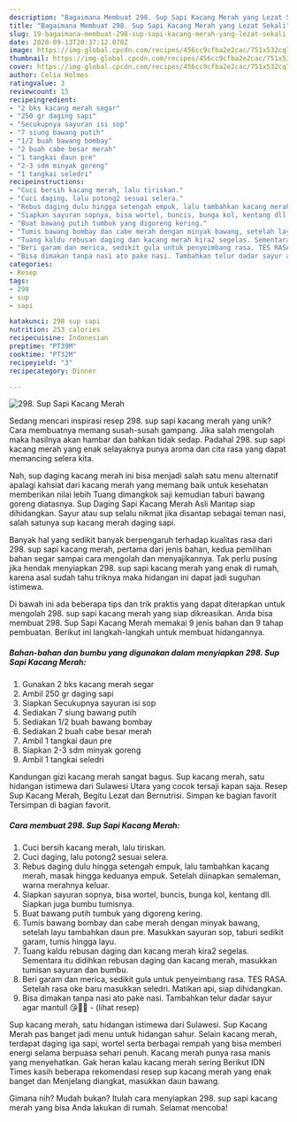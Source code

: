```yaml
---
description: "Bagaimana Membuat 298. Sup Sapi Kacang Merah yang Lezat Sekali"
title: "Bagaimana Membuat 298. Sup Sapi Kacang Merah yang Lezat Sekali"
slug: 19-bagaimana-membuat-298-sup-sapi-kacang-merah-yang-lezat-sekali
date: 2020-09-13T20:37:12.070Z
image: https://img-global.cpcdn.com/recipes/456cc9cfba2e2cac/751x532cq70/298-sup-sapi-kacang-merah-foto-resep-utama.jpg
thumbnail: https://img-global.cpcdn.com/recipes/456cc9cfba2e2cac/751x532cq70/298-sup-sapi-kacang-merah-foto-resep-utama.jpg
cover: https://img-global.cpcdn.com/recipes/456cc9cfba2e2cac/751x532cq70/298-sup-sapi-kacang-merah-foto-resep-utama.jpg
author: Celia Holmes
ratingvalue: 3
reviewcount: 15
recipeingredient:
- "2 bks kacang merah segar"
- "250 gr daging sapi"
- "Secukupnya sayuran isi sop"
- "7 siung bawang putih"
- "1/2 buah bawang bombay"
- "2 buah cabe besar merah"
- "1 tangkai daun pre"
- "2-3 sdm minyak goreng"
- "1 tangkai seledri"
recipeinstructions:
- "Cuci bersih kacang merah, lalu tiriskan."
- "Cuci daging, lalu potong2 sesuai selera."
- "Rebus daging dulu hingga setengah empuk, lalu tambahkan kacang merah, masak hingga keduanya empuk. Setelah diinapkan semaleman, warna merahnya keluar."
- "Siapkan sayuran sopnya, bisa wortel, buncis, bunga kol, kentang dll. Siapkan juga bumbu tumisnya."
- "Buat bawang putih tumbuk yang digoreng kering."
- "Tumis bawang bombay dan cabe merah dengan minyak bawang, setelah layu tambahkan daun pre. Masukkan sayuran sop, taburi sedikit garam, tumis hingga layu."
- "Tuang kaldu rebusan daging dan kacang merah kira2 segelas. Sementara itu didihkan rebusan daging dan kacang merah, masukkan tumisan sayuran dan bumbu."
- "Beri garam dan merica, sedikit gula untuk penyeimbang rasa. TES RASA. Setelah rasa oke baru masukkan seledri. Matikan api, siap dihidangkan."
- "Bisa dimakan tanpa nasi ato pake nasi. Tambahkan telur dadar sayur agar mantull 😘👌🏻             (lihat resep)"
categories:
- Resep
tags:
- 298
- sup
- sapi

katakunci: 298 sup sapi 
nutrition: 253 calories
recipecuisine: Indonesian
preptime: "PT39M"
cooktime: "PT32M"
recipeyield: "3"
recipecategory: Dinner

---
```



![298. Sup Sapi Kacang Merah](https://img-global.cpcdn.com/recipes/456cc9cfba2e2cac/751x532cq70/298-sup-sapi-kacang-merah-foto-resep-utama.jpg)

Sedang mencari inspirasi resep 298. sup sapi kacang merah yang unik? Cara membuatnya memang susah-susah gampang. Jika salah mengolah maka hasilnya akan hambar dan bahkan tidak sedap. Padahal 298. sup sapi kacang merah yang enak selayaknya punya aroma dan cita rasa yang dapat memancing selera kita.

Nah, sup daging kacang merah ini bisa menjadi salah satu menu alternatif apalagi kahsiat dari kacang merah yang memang baik untuk kesehatan memberikan nilai lebih Tuang dimangkok saji kemudian taburi bawang goreng diatasnya. Sup Daging Sapi Kacang Merah Asli Mantap siap dihidangkan. Sayur atau sup selalu nikmat jika disantap sebagai teman nasi, salah satunya sup kacang merah daging sapi.

Banyak hal yang sedikit banyak berpengaruh terhadap kualitas rasa dari 298. sup sapi kacang merah, pertama dari jenis bahan, kedua pemilihan bahan segar sampai cara mengolah dan menyajikannya. Tak perlu pusing jika hendak menyiapkan 298. sup sapi kacang merah yang enak di rumah, karena asal sudah tahu triknya maka hidangan ini dapat jadi suguhan istimewa.


Di bawah ini ada beberapa tips dan trik praktis yang dapat diterapkan untuk mengolah 298. sup sapi kacang merah yang siap dikreasikan. Anda bisa membuat 298. Sup Sapi Kacang Merah memakai 9 jenis bahan dan 9 tahap pembuatan. Berikut ini langkah-langkah untuk membuat hidangannya.

<!--inarticleads1-->

##### Bahan-bahan dan bumbu yang digunakan dalam menyiapkan 298. Sup Sapi Kacang Merah:

1. Gunakan 2 bks kacang merah segar
1. Ambil 250 gr daging sapi
1. Siapkan Secukupnya sayuran isi sop
1. Sediakan 7 siung bawang putih
1. Sediakan 1/2 buah bawang bombay
1. Sediakan 2 buah cabe besar merah
1. Ambil 1 tangkai daun pre
1. Siapkan 2-3 sdm minyak goreng
1. Ambil 1 tangkai seledri


Kandungan gizi kacang merah sangat bagus. Sup kacang merah, satu hidangan istimewa dari Sulawesi Utara yang cocok tersaji kapan saja. Resep Sup Kacang Merah, Begitu Lezat dan Bernutrisi. Simpan ke bagian favorit Tersimpan di bagian favorit. 

<!--inarticleads2-->

##### Cara membuat 298. Sup Sapi Kacang Merah:

1. Cuci bersih kacang merah, lalu tiriskan.
1. Cuci daging, lalu potong2 sesuai selera.
1. Rebus daging dulu hingga setengah empuk, lalu tambahkan kacang merah, masak hingga keduanya empuk. Setelah diinapkan semaleman, warna merahnya keluar.
1. Siapkan sayuran sopnya, bisa wortel, buncis, bunga kol, kentang dll. Siapkan juga bumbu tumisnya.
1. Buat bawang putih tumbuk yang digoreng kering.
1. Tumis bawang bombay dan cabe merah dengan minyak bawang, setelah layu tambahkan daun pre. Masukkan sayuran sop, taburi sedikit garam, tumis hingga layu.
1. Tuang kaldu rebusan daging dan kacang merah kira2 segelas. Sementara itu didihkan rebusan daging dan kacang merah, masukkan tumisan sayuran dan bumbu.
1. Beri garam dan merica, sedikit gula untuk penyeimbang rasa. TES RASA. Setelah rasa oke baru masukkan seledri. Matikan api, siap dihidangkan.
1. Bisa dimakan tanpa nasi ato pake nasi. Tambahkan telur dadar sayur agar mantull 😘👌🏻 -             (lihat resep)


Sup kacang merah, satu hidangan istimewa dari Sulawesi. Sup Kacang Merah pas banget jadi menu untuk hidangan sahur. Selain kacang merah, terdapat daging iga sapi, wortel serta berbagai rempah yang bisa memberi energi selama berpuasa sehari penuh. Kacang merah punya rasa manis yang menyehatkan. Gak heran kalau kacang merah sering Berikut IDN Times kasih beberapa rekomendasi resep sup kacang merah yang enak banget dan Menjelang diangkat, masukkan daun bawang. 

Gimana nih? Mudah bukan? Itulah cara menyiapkan 298. sup sapi kacang merah yang bisa Anda lakukan di rumah. Selamat mencoba!
